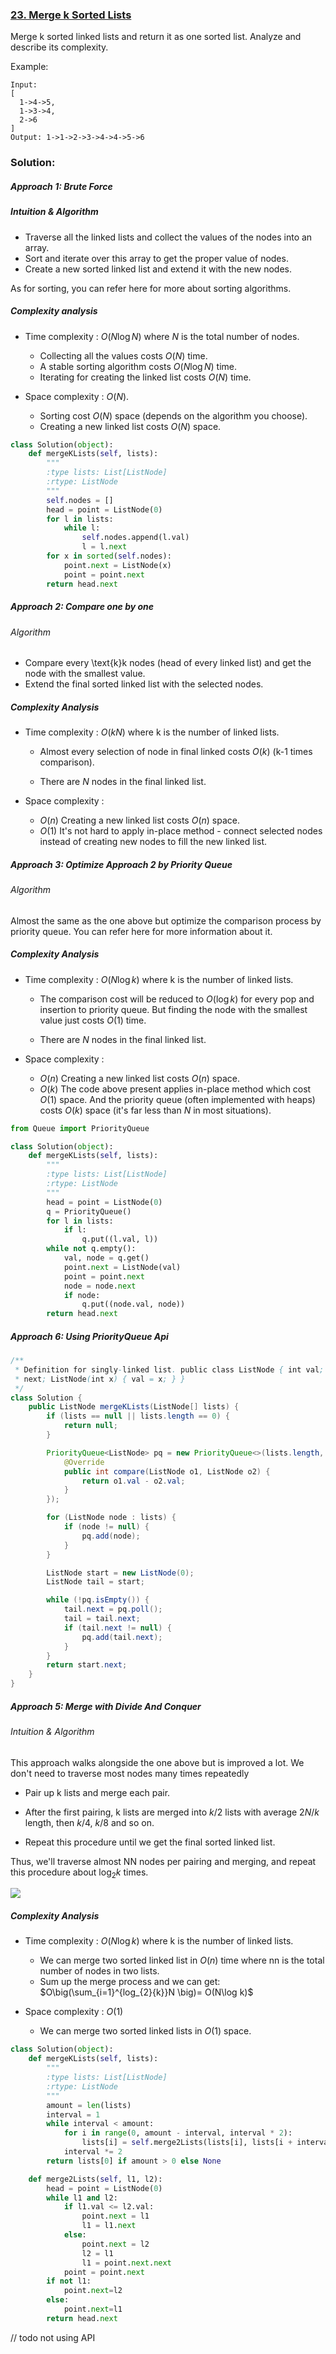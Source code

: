 ### [23. Merge k Sorted Lists](https://leetcode.com/problems/merge-k-sorted-lists/)

Merge k sorted linked lists and return it as one sorted list. Analyze and describe its complexity.

Example:
```
Input:
[
  1->4->5,
  1->3->4,
  2->6
]
Output: 1->1->2->3->4->4->5->6
```
### Solution:
##### Approach 1: Brute Force
##### Intuition & Algorithm

- Traverse all the linked lists and collect the values of the nodes into an array.
- Sort and iterate over this array to get the proper value of nodes.
- Create a new sorted linked list and extend it with the new nodes.

As for sorting, you can refer here for more about sorting algorithms.

##### Complexity analysis
- Time complexity : $O(N\log N)$ where $N$ is the total number of nodes.

  - Collecting all the values costs $O(N)$ time.
  - A stable sorting algorithm costs $O(N\log N)$ time.
  - Iterating for creating the linked list costs $O(N)$ time.

- Space complexity : $O(N)$.

  - Sorting cost $O(N)$ space (depends on the algorithm you choose).
  - Creating a new linked list costs $O(N)$ space.

```python
class Solution(object):
    def mergeKLists(self, lists):
        """
        :type lists: List[ListNode]
        :rtype: ListNode
        """
        self.nodes = []
        head = point = ListNode(0)
        for l in lists:
            while l:
                self.nodes.append(l.val)
                l = l.next
        for x in sorted(self.nodes):
            point.next = ListNode(x)
            point = point.next
        return head.next
```

##### Approach 2: Compare one by one
###### Algorithm

- Compare every \text{k}k nodes (head of every linked list) and get the node with the smallest value.
- Extend the final sorted linked list with the selected nodes.

##### Complexity Analysis

- Time complexity : $O(kN)$ where $\text{k}$ is the number of linked lists.

  - Almost every selection of node in final linked costs $O(k)$ $(\text{k-1}$ times comparison).

  - There are $N$ nodes in the final linked list.

- Space complexity :

  - $O(n)$ Creating a new linked list costs $O(n)$ space.
  - $O(1)$ It's not hard to apply in-place method - connect selected nodes instead of creating new nodes to fill the new linked list.


##### Approach 3: Optimize Approach 2 by Priority Queue
###### Algorithm

Almost the same as the one above but optimize the comparison process by priority queue. You can refer here for more information about it.

##### Complexity Analysis

- Time complexity : $O(N\log k)$ where $\text{k}$ is the number of linked lists.

  - The comparison cost will be reduced to $O(\log k)$ for every pop and insertion to priority queue. But finding the node with the smallest value just costs $O(1)$ time.

  - There are $N$ nodes in the final linked list.

- Space complexity :

  - $O(n)$ Creating a new linked list costs $O(n)$ space.
  - $O(k)$ The code above present applies in-place method which cost $O(1)$ space. And the priority queue (often implemented with heaps) costs $O(k)$ space (it's far less than $N$ in most situations).

```python
from Queue import PriorityQueue

class Solution(object):
    def mergeKLists(self, lists):
        """
        :type lists: List[ListNode]
        :rtype: ListNode
        """
        head = point = ListNode(0)
        q = PriorityQueue()
        for l in lists:
            if l:
                q.put((l.val, l))
        while not q.empty():
            val, node = q.get()
            point.next = ListNode(val)
            point = point.next
            node = node.next
            if node:
                q.put((node.val, node))
        return head.next
```


##### Approach 6: Using PriorityQueue Api
```java
/**
 * Definition for singly-linked list. public class ListNode { int val; ListNode
 * next; ListNode(int x) { val = x; } }
 */
class Solution {
    public ListNode mergeKLists(ListNode[] lists) {
        if (lists == null || lists.length == 0) {
            return null;
        }

        PriorityQueue<ListNode> pq = new PriorityQueue<>(lists.length, new Comparator<ListNode>() {
            @Override
            public int compare(ListNode o1, ListNode o2) {
                return o1.val - o2.val;
            }
        });

        for (ListNode node : lists) {
            if (node != null) {
                pq.add(node);
            }
        }

        ListNode start = new ListNode(0);
        ListNode tail = start;

        while (!pq.isEmpty()) {
            tail.next = pq.poll();
            tail = tail.next;
            if (tail.next != null) {
                pq.add(tail.next);
            }
        }
        return start.next;
    }
}   
```

##### Approach 5: Merge with Divide And Conquer
###### Intuition & Algorithm

This approach walks alongside the one above but is improved a lot. We don't need to traverse most nodes many times repeatedly

- Pair up $\text{k}$ lists and merge each pair.

- After the first pairing, $\text{k}$ lists are merged into $k/2$ lists with average $2N/k$ length, then $k/4$, $k/8$ and so on.

- Repeat this procedure until we get the final sorted linked list.

Thus, we'll traverse almost NN nodes per pairing and merging, and repeat this procedure about $\log_{2}{k}$ times.

![](https://leetcode.com/problems/merge-k-sorted-lists/Figures/23/23_divide_and_conquer_new.png)

##### Complexity Analysis

- Time complexity : $O(N\log k)$ where $\text{k}$ is the number of linked lists.

  - We can merge two sorted linked list in $O(n)$ time where nn is the total number of nodes in two lists.
  - Sum up the merge process and we can get: $O\big(\sum_{i=1}^{log_{2}{k}}N \big)= O(N\log k)$

- Space complexity : $O(1)$

  - We can merge two sorted linked lists in $O(1)$ space.

```python
class Solution(object):
    def mergeKLists(self, lists):
        """
        :type lists: List[ListNode]
        :rtype: ListNode
        """
        amount = len(lists)
        interval = 1
        while interval < amount:
            for i in range(0, amount - interval, interval * 2):
                lists[i] = self.merge2Lists(lists[i], lists[i + interval])
            interval *= 2
        return lists[0] if amount > 0 else None

    def merge2Lists(self, l1, l2):
        head = point = ListNode(0)
        while l1 and l2:
            if l1.val <= l2.val:
                point.next = l1
                l1 = l1.next
            else:
                point.next = l2
                l2 = l1
                l1 = point.next.next
            point = point.next
        if not l1:
            point.next=l2
        else:
            point.next=l1
        return head.next
```


// todo not using API